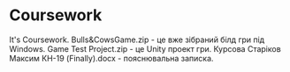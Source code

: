 # Coursework
It's  Coursework.
Bulls&CowsGame.zip - це вже зібраний білд гри під Windows.
Game Test Project.zip - це Unity проект гри.
Курсова Старіков Максим КН-19 (Finally).docx - пояснювальна записка.

